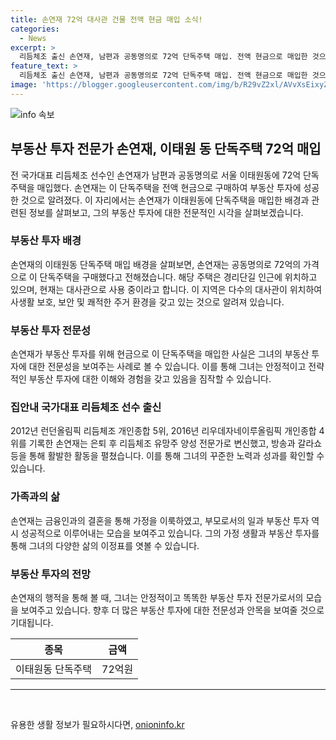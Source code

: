 ```yaml
---
title: 손연재 72억 대사관 건물 전액 현금 매입 소식!
categories:
  - News
excerpt: >
  리듬체조 출신 손연재, 남편과 공동명의로 72억 단독주택 매입. 전액 현금으로 매입한 것으로 전해졌으며, 주변은 대사관이 몰려있는 지역으로, 사생활 보호, 보안 및 쾌적한 주거 환경을 가지고 있다. 2017년 은퇴 후 리듬체조 유망주 양성 전문가로 변신했고, 방송과 갈라쇼를 통해 활동 중. 9살 연상의 남편과 2022년 결혼, 아들을 출산한 후 리듬체조 학원을 운영 중.
feature_text: >
  리듬체조 출신 손연재, 남편과 공동명의로 72억 단독주택 매입. 전액 현금으로 매입한 것으로 전해졌으며, 주변은 대사관이 몰려있는 지역으로, 사생활 보호, 보안 및 쾌적한 주거 환경을 가지고 있다. 2017년 은퇴 후 리듬체조 유망주 양성 전문가로 변신했고, 방송과 갈라쇼를 통해 활동 중. 9살 연상의 남편과 2022년 결혼, 아들을 출산한 후 리듬체조 학원을 운영 중.
image: 'https://blogger.googleusercontent.com/img/b/R29vZ2xl/AVvXsEixyZcFfHzMRdzZMjFBmAUKJYCLCGyLL1o632UiGVXcaFdKo_bkvkuCioo0uUKlGfBVcT3P84aROyZIXSBEx3Aw5nCQ3pTgDom1WDC4m8eifvWiAmWEEVb4x6G_l8C0QH225ldMjyaFvpxGEBGNO37VmDTDMHGhJPq73UglMfDca1-0aw/s1600/blogspot.png'
---
```


<p><img src="https://blogger.googleusercontent.com/img/b/R29vZ2xl/AVvXsEixyZcFfHzMRdzZMjFBmAUKJYCLCGyLL1o632UiGVXcaFdKo_bkvkuCioo0uUKlGfBVcT3P84aROyZIXSBEx3Aw5nCQ3pTgDom1WDC4m8eifvWiAmWEEVb4x6G_l8C0QH225ldMjyaFvpxGEBGNO37VmDTDMHGhJPq73UglMfDca1-0aw/s1600/blogspot.png" alt="info 속보" /></p>

<h2 data-ke-size="size26">부동산 투자 전문가 손연재, 이태원 동 단독주택 72억 매입</h2>

<p data-ke-size="size16">전 국가대표 리듬체조 선수인 손연재가 남편과 공동명의로 서울 이태원동에 72억 단독주택을 매입했다. 손연재는 이 단독주택을 전액 현금으로 구매하여 부동산 투자에 성공한 것으로 알려졌다. 이 자리에서는 손연재가 이태원동에 단독주택을 매입한 배경과 관련된 정보를 살펴보고, 그의 부동산 투자에 대한 전문적인 시각을 살펴보겠습니다.</p>

<h3 data-ke-size="size20">부동산 투자 배경</h3>

<p data-ke-size="size16">손연재의 이태원동 단독주택 매입 배경을 살펴보면, 손연재는 공동명의로 72억의 가격으로 이 단독주택을 구매했다고 전해졌습니다. 해당 주택은 경리단길 인근에 위치하고 있으며, 현재는 대사관으로 사용 중이라고 합니다. 이 지역은 다수의 대사관이 위치하여 사생활 보호, 보안 및 쾌적한 주거 환경을 갖고 있는 것으로 알려져 있습니다.</p>

<h3 data-ke-size="size20">부동산 투자 전문성</h3>

<p data-ke-size="size16">손연재가 부동산 투자를 위해 현금으로 이 단독주택을 매입한 사실은 그녀의 부동산 투자에 대한 전문성을 보여주는 사례로 볼 수 있습니다. 이를 통해 그녀는 안정적이고 전략적인 부동산 투자에 대한 이해와 경험을 갖고 있음을 짐작할 수 있습니다.</p>

<h3 data-ke-size="size20">집안내 국가대표 리듬체조 선수 출신</h3>

<p data-ke-size="size16">2012년 런던올림픽 리듬체조 개인종합 5위, 2016년 리우데자네이루올림픽 개인종합 4위를 기록한 손연재는 은퇴 후 리듬체조 유망주 양성 전문가로 변신했고, 방송과 갈라쇼 등을 통해 활발한 활동을 펼쳤습니다. 이를 통해 그녀의 꾸준한 노력과 성과를 확인할 수 있습니다.</p>

<h3 data-ke-size="size20">가족과의 삶</h3>

<p data-ke-size="size16">손연재는 금융인과의 결혼을 통해 가정을 이룩하였고, 부모로서의 일과 부동산 투자 역시 성공적으로 이루어내는 모습을 보여주고 있습니다. 그의 가정 생활과 부동산 투자를 통해 그녀의 다양한 삶의 이정표를 엿볼 수 있습니다.</p>

<h3 data-ke-size="size20">부동산 투자의 전망</h3>

<p data-ke-size="size16">손연재의 행적을 통해 볼 때, 그녀는 안정적이고 똑똑한 부동산 투자 전문가로서의 모습을 보여주고 있습니다. 향후 더 많은 부동산 투자에 대한 전문성과 안목을 보여줄 것으로 기대됩니다.</p>

<table>
    <thead>
        <tr>
            <th style="text-align: center;">종목</th>
            <th style="text-align: center;">금액</th>
        </tr>
    </thead>
    <tbody>
        <tr>
            <td style="text-align: center;">이태원동 단독주택</td>
            <td style="text-align: center;">72억원</td>
        </tr>
    </tbody>
</table>

<hr>

<p data-ke-size="size16">&nbsp;</p>
유용한 생활 정보가 필요하시다면, <a href="https://onioninfo.kr" rel="dofollow">onioninfo.kr</a>


